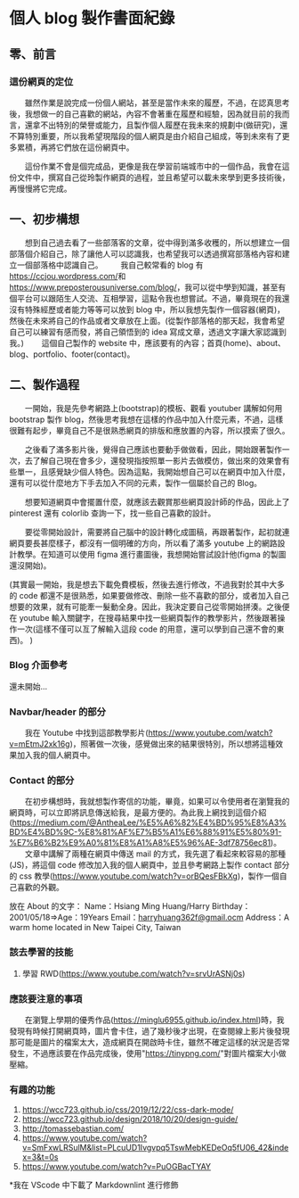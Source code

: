 # 個人 blog 製作書面紀錄

## 零、前言

### 這份網頁的定位

&emsp;&emsp;雖然作業是說完成一份個人網站，甚至是當作未來的履歷，不過，在認真思考後，我想做一的自己喜歡的網站，內容不會著重在履歷和經驗，因為就目前的我而言，還拿不出特別的榮譽或能力，且製作個人履歷在我未來的規劃中(做研究)，還不算特別重要，所以我希望現階段的個人網頁是由介紹自己組成，等到未來有了更多累積，再將它們放在這份網頁中。

&emsp;&emsp;這份作業不會是個完成品，更像是我在學習前端城市中的一個作品，我會在這份文件中，撰寫自己從玲製作網頁的過程，並且希望可以載未來學到更多技術後，再慢慢將它完成。

## 一、初步構想

&emsp;&emsp;想到自己過去看了一些部落客的文章，從中得到滿多收穫的，所以想建立一個部落個介紹自己，除了讓他人可以認識我，也希望我可以透過撰寫部落格內容和建立一個部落格中認識自己。
&emsp;&emsp;我自己較常看的 blog 有<https://ccjou.wordpress.com/>和<https://www.preposterousuniverse.com/blog/>，我可以從中學到知識，甚至有個平台可以跟陌生人交流、互相學習，這點令我也想嘗試。不過，畢竟現在的我還沒有特殊經歷或者能力等等可以放到 blog 中，所以我想先製作一個容器(網頁)，然後在未來將自己的作品或者文章放在上面。(從製作部落格的那天起，我會希望自己可以練習有感而發，將自己領悟到的 idea 寫成文章，透過文字讓大家認識到我。)
&emsp;&emsp;這個自己製作的 website 中，應該要有的內容；首頁(home)、about、blog、portfolio、footer(contact)。

## 二、製作過程

&emsp;&emsp;一開始，我是先參考網路上(bootstrap)的模板、觀看 youtuber 講解如何用 bootstrap 製作 blog，然後思考我想在這樣的作品中加入什麼元素，不過，這樣很難有起步，畢竟自己不是很熟悉網頁的排版和應放置的內容，所以摸索了很久。

&emsp;&emsp;之後看了滿多影片後，覺得自己應該也要動手做做看，因此，開始跟著製作一次，去了解自己現在會多少，還發現指按照單一影片去做模仿，做出來的效果會有些單一，且感覺缺少個人特色。因為這點，我開始想自己可以在網頁中加入什麼，還有可以從什麼地方下手去加入不同的元素，製作一個屬於自己的 Blog。

&emsp;&emsp;想要知道網頁中會擺置什麼，就應該去觀賞那些網頁設計師的作品，因此上了 pinterest 還有 colorlib 查詢一下，找一些自己喜歡的設計。

&emsp;&emsp;要從零開始設計，需要將自己腦中的設計轉化成圖稿，再跟著製作，起初就連網頁要長甚麼樣子，都沒有一個明確的方向，所以看了滿多 youtube 上的網路設計教學。在知道可以使用 figma 進行畫圖後，我想開始嘗試設計他(figma 的製圖還沒開始)。

(其實最一開始，我是想去下載免費模板，然後去進行修改，不過我對於其中大多的 code 都還不是很熟悉，如果要做修改、刪除一些不喜歡的部分，或者加入自己想要的效果，就有可能牽一髮動全身。因此，我決定要自己從零開始拼湊。之後便在 youtube 輸入關鍵字，在搜尋結果中找一些網頁製作的教學影片，然後跟著操作一次(這樣不僅可以亙了解輸入這段 code 的用意，還可以學到自己還不會的東西)。 )

### Blog 介面參考

還未開始...

### Navbar/header 的部分

&emsp;&emsp;我在 Youtube 中找到這部教學影片(<https://www.youtube.com/watch?v=mEtmJ2xk16g>)，照著做一次後，感覺做出來的結果很特別，所以想將這種效果加入我的個人網頁中。

### Contact 的部分

&emsp;&emsp;在初步構想時，我就想製作寄信的功能，畢竟，如果可以令使用者在瀏覽我的網頁時，可以立即將訊息傳送給我，是最方便的。為此我上網找到這個介紹(<https://medium.com/@AntheaLee/%E5%A6%82%E4%BD%95%E8%A3%BD%E4%BD%9C-%E8%81%AF%E7%B5%A1%E6%88%91%E5%80%91-%E7%B6%B2%E9%A0%81%E8%A1%A8%E5%96%AE-3df78756ec81>)。
&emsp;&emsp;文章中講解了兩種在網頁中傳送 mail 的方式，我先選了看起來較容易的那種(JS)，將這個 code 修改加入我的個人網頁中，並且參考網路上製作 contact 部分的 css 教學(<https://www.youtube.com/watch?v=orBQesFBkXg>)，製作一個自己喜歡的外觀。

放在 About 的文字：
Name：Hsiang Ming Huang/Harry
Birthday：2001/05/18=>Age：19Years
Email：harryhuang362f@gmail.ocm
Address：A warm home located in New Taipei City, Taiwan

### 該去學習的技能

1. 學習 RWD(<https://www.youtube.com/watch?v=srvUrASNj0s>)

### 應該要注意的事項

&emsp;&emsp;在瀏覽上學期的優秀作品(<https://minglu6955.github.io/index.html>)時，我發現有時候打開網頁時，圖片會卡住，過了幾秒後才出現，在查閱線上影片後發現那可能是圖片的檔案太大，造成網頁在開啟時卡住，雖然不確定這樣的狀況是否常發生，不過應該要在作品完成後，使用"<https://tinypng.com/>"對圖片檔案大小做壓縮。

### 有趣的功能

1. <https://wcc723.github.io/css/2019/12/22/css-dark-mode/>
2. <https://wcc723.github.io/design/2018/10/20/design-guide/>
3. <http://tomassebastian.com/>
4. <https://www.youtube.com/watch?v=SmFxwLRSulM&list=PLcuUD1Ivgvpq5TswMebKEDeOq5fU06_42&index=3&t=0s>
5. <https://www.youtube.com/watch?v=PuOGBacTYAY>

\*我在 VScode 中下載了 Markdownlint 進行修飾
